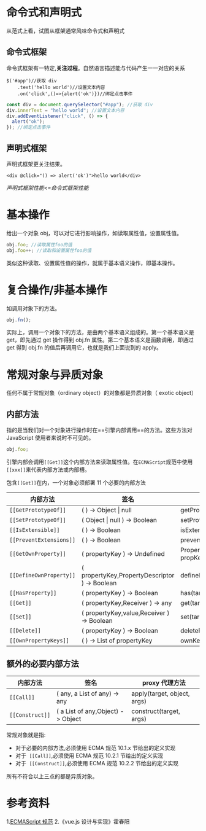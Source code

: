 # 命令式和声明式

从范式上看，试图从框架通常风味命令式和声明式

## 命令式框架

命令式框架有一特定,**关注过程**。自然语言描述能与代码产生一一对应的关系

```jQuery
$('#app')//获取 div
	.text('hello world')//设置文本内容
	.on('click',()=>{alert('ok')})//绑定点击事件
```

```javascript
const div = document.querySelector("#app"); //获取 div
div.innerText = "hello world"; //设置文本内容
div.addEventListener("click", () => {
  alert("ok");
}); //绑定点击事件
```

## 声明式框架

声明式框架更关注结果。

```vue
<div @click="() => alert('ok')">hello world</div>
```

_声明式框架性能<=命令式框架性能_

# 基本操作

给出一个对象 obj，可以对它进行影响操作，如读取属性值，设置属性值。

```js
obj.foo; //读取属性foo的值
obj.foo++; //读取和设置属性foo的值
```

类似这种读取、设置属性值的操作，就属于基本语义操作，即基本操作。

# 复合操作/非基本操作

如调用对象下的方法。

```js
obj.fn();
```

实际上，调用一个对象下的方法，是由两个基本语义组成的。第一个基本语义是 get，即先通过 get 操作得到 obj.fn 属性。第二个基本语义是函数调用，即通过 get 得到 obj.fn 的值后再调用它，也就是我们上面说到的 apply。

# 常规对象与异质对象

任何不属于常规对象（ordinary object）的对象都是异质对象（ exotic object）

## 内部方法

指的是当我们对一个对象进行操作时在==引擎内部调用==的方法。这些方法对 JavaScript 使用者来说时不可见的。

```js
obj.foo;
```

引擎内部会调用`[[Get]]`这个内部方法来读取属性值。在`ECMAScript`规范中使用 `[[xxx]]`来代表内部方法或内部槽。

包含`[[Get]]`在内，一个对象必须部署 11 个必要的内部方法

| 内部方法                | 签名                                          | proxy 代理方法                                              |
| ----------------------- | --------------------------------------------- | ----------------------------------------------------------- |
| `[[GetPrototypeOf]]`    | ( ) -> Object \| null                         | getPrototypeOf(target)                                      |
| `[[SetPrototypeOf]]`    | ( Object \| null ) -> Boolean                 | setPrototypeOf(target, proto)                               |
| `[[IsExtensible]]`      | ( ) -> Boolean                                | isExtensible(target)                                        |
| `[[PreventExtensions]]` | ( ) -> Boolean                                | preventExtensions(target)                                   |
| `[[GetOwnProperty]]`    | ( propertyKey ) -> Undefined                  | PropertyDescriptorgetOwnPropertyDescriptor(target, propKey) |
| `[[DefineOwnProperty]]` | ( propertyKey,PropertyDescriptor ) -> Boolean | defineProperty(target, propKey, propDesc)                   |
| `[[HasProperty]]`       | ( propertyKey ) -> Boolean                    | has(target, propKey)                                        |
| `[[Get]]`               | ( propertyKey,Receiver ) -> any               | get(target, propKey, receiver)                              |
| `[[Set]]`               | ( propertyKey,value,Receiver ) -> Boolean     | set(target, propKey, value, receiver)                       |
| `[[Delete]]`            | ( propertyKey ) -> Boolean                    | deleteProperty(target, propKey)                             |
| `[[OwnPropertyKeys]]`   | ( ) -> List of propertyKey                    | ownKeys(target)                                             |

## 额外的必要内部方法

| 内部方法        | 签名                              | proxy 代理方法              |
| --------------- | --------------------------------- | --------------------------- |
| `[[Call]]`      | ( any, a List of any) -> any      | apply(target, object, args) |
| `[[Construct]]` | ( a List of any,Object) -> Object | construct(target, args)     |

常规对象就是指:

- 对于必要的内部方法,必须使用 ECMA 规范 10.1.x 节给出的定义实现
- 对于  `[[Call]]`,必须使用 ECMA 规范 10.2.1 节给出的定义实现
- 对于  `[[Construct]]`,必须使用 ECMA 规范 10.2.2 节给出的定义实现

所有不符合以上三点的都是异质对象。

# 参考资料

1.[ECMAScript 规范](https://tc39.es/ecma262/#sec-ordinary-object) 2.《vue.js 设计与实现》霍春阳
